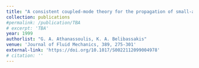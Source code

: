 ```yaml
---
title: "A consistent coupled-mode theory for the propagation of small-amplitude water waves over variable bathymetry regions"
collection: publications
#permalink: /publication/TBA
# excerpt: 'TBA'
year: 1999
authorlist: "G. A. Athanassoulis, K. A. Belibassakis"
venue: 'Journal of Fluid Mechanics, 389, 275-301'
external-link: 'https://doi.org/10.1017/S0022112099004978'
# citation: ''
---
```

